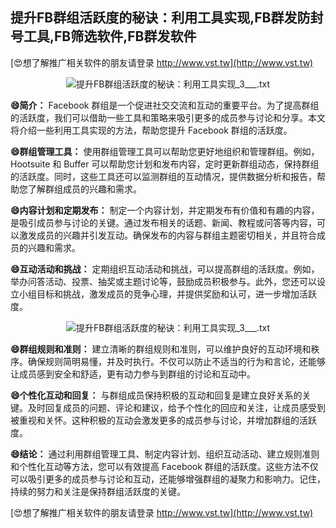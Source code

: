 ## **提升FB群组活跃度的秘诀：利用工具实现,FB群发防封号工具,FB筛选软件,FB群发软件**

[😍想了解推广相关软件的朋友请登录 http://www.vst.tw](http://www.vst.tw)

 <center><img src="https://vst.tw/MP4/tuiguang/png/0.png" alt="提升FB群组活跃度的秘诀：利用工具实现_3___.txt"></center>

**😄简介：**
Facebook 群组是一个促进社交交流和互动的重要平台。为了提高群组的活跃度，我们可以借助一些工具和策略来吸引更多的成员参与讨论和分享。本文将介绍一些利用工具实现的方法，帮助您提升 Facebook 群组的活跃度。

**😄群组管理工具：**
使用群组管理工具可以帮助您更好地组织和管理群组。例如，Hootsuite 和 Buffer 可以帮助您计划和发布内容，定时更新群组动态，保持群组的活跃度。同时，这些工具还可以监测群组的互动情况，提供数据分析和报告，帮助您了解群组成员的兴趣和需求。

**😄内容计划和定期发布：**
制定一个内容计划，并定期发布有价值和有趣的内容，是吸引成员参与讨论的关键。通过发布相关的话题、新闻、教程或问答等内容，可以激发成员的兴趣并引发互动。确保发布的内容与群组主题密切相关，并且符合成员的兴趣和需求。

**😄互动活动和挑战：**
定期组织互动活动和挑战，可以提高群组的活跃度。例如，举办问答活动、投票、抽奖或主题讨论等，鼓励成员积极参与。此外，您还可以设立小组目标和挑战，激发成员的竞争心理，并提供奖励和认可，进一步增加活跃度。

 <center><img src="https://vst.tw/MP4/tuiguang/png/0.png" alt="提升FB群组活跃度的秘诀：利用工具实现_3___.txt"></center>

**😄群组规则和准则：**
建立清晰的群组规则和准则，可以维护良好的互动环境和秩序。确保规则简明易懂，并及时执行。不仅可以防止不适当的行为和言论，还能够让成员感到安全和舒适，更有动力参与到群组的讨论和互动中。

**😄个性化互动和回复：**
与群组成员保持积极的互动和回复是建立良好关系的关键。及时回复成员的问题、评论和建议，给予个性化的回应和关注，让成员感受到被重视和关怀。这种积极的互动会激发更多的成员参与讨论，并增加群组的活跃度。

**😄结论：**
通过利用群组管理工具、制定内容计划、组织互动活动、建立规则准则和个性化互动等方法，您可以有效提高 Facebook 群组的活跃度。这些方法不仅可以吸引更多的成员参与讨论和互动，还能够增强群组的凝聚力和影响力。记住，持续的努力和关注是保持群组活跃度的关键。

[😍想了解推广相关软件的朋友请登录 http://www.vst.tw](http://www.vst.tw)



